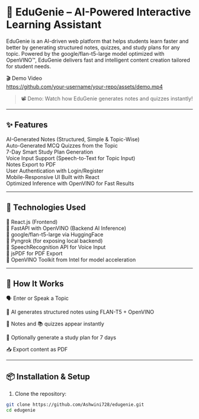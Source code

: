 # 🧠 EduGenie – AI-Powered Interactive Learning Assistant

EduGenie is an AI-driven web platform that helps students learn faster and better by generating structured notes, quizzes, and study plans for any topic. Powered by the google/flan-t5-large model optimized with OpenVINO™, EduGenie delivers fast and intelligent content creation tailored for student needs.

🎬 Demo Video  
https://github.com/your-username/your-repo/assets/demo.mp4

> 📽️ Demo: Watch how EduGenie generates notes and quizzes instantly!

---

## ✨ Features

AI-Generated Notes (Structured, Simple & Topic-Wise)  
Auto-Generated MCQ Quizzes from the Topic  
7-Day Smart Study Plan Generation  
Voice Input Support (Speech-to-Text for Topic Input)  
Notes Export to PDF  
User Authentication with Login/Register  
Mobile-Responsive UI Built with React  
Optimized Inference with OpenVINO for Fast Results

---

## 🚀 Technologies Used

🔹 React.js (Frontend)  
🔹 FastAPI with OpenVINO (Backend AI Inference)  
🔹 google/flan-t5-large via HuggingFace  
🔹 Pyngrok (for exposing local backend)  
🔹 SpeechRecognition API for Voice Input  
🔹 jsPDF for PDF Export  
🔹 OpenVINO Toolkit from Intel for model acceleration

---
## 🧪 How It Works
🗣️ Enter or Speak a Topic

🧠 AI generates structured notes using FLAN-T5 + OpenVINO

📝 Notes and 📚 quizzes appear instantly

🧭 Optionally generate a study plan for 7 days

📥 Export content as PDF

---

## 📦 Installation & Setup

1. Clone the repository:

```bash
git clone https://github.com/Ashwini728/edugenie.git
cd edugenie

